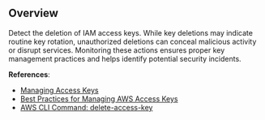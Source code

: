 ## Overview

Detect the deletion of IAM access keys. While key deletions may indicate routine key rotation, unauthorized deletions can conceal malicious activity or disrupt services. Monitoring these actions ensures proper key management practices and helps identify potential security incidents.

**References**:
- [Managing Access Keys](https://docs.aws.amazon.com/IAM/latest/UserGuide/id_credentials_access-keys.html)
- [Best Practices for Managing AWS Access Keys](https://docs.aws.amazon.com/general/latest/gr/aws-access-keys-best-practices.html)
- [AWS CLI Command: delete-access-key](https://docs.aws.amazon.com/cli/latest/reference/iam/delete-access-key.html)
